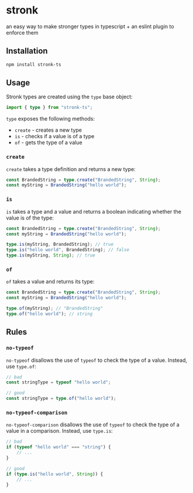 # stronk

an easy way to make stronger types in typescript + an eslint plugin to enforce them

## Installation

```sh
npm install stronk-ts
```

## Usage

Stronk types are created using the `type` base object:

```ts
import { type } from "stronk-ts";
```

`type` exposes the following methods:

-   `create` - creates a new type
-   `is` - checks if a value is of a type
-   `of` - gets the type of a value

### `create`

`create` takes a type definition and returns a new type:

```ts
const BrandedString = type.create("BrandedString", String);
const myString = BrandedString("hello world");
```

### `is`

`is` takes a type and a value and returns a boolean indicating whether the value is of the type:

```ts
const BrandedString = type.create("BrandedString", String);
const myString = BrandedString("hello world");

type.is(myString, BrandedString); // true
type.is("hello world", BrandedString); // false
type.is(myString, String); // true
```

### `of`

`of` takes a value and returns its type:

```ts
const BrandedString = type.create("BrandedString", String);
const myString = BrandedString("hello world");

type.of(myString); // "BrandedString"
type.of("hello world"); // string
```

## Rules

### `no-typeof`

`no-typeof` disallows the use of `typeof` to check the type of a value. Instead, use `type.of`:

```ts
// bad
const stringType = typeof "hello world";

// good
const stringType = type.of("hello world");
```

### `no-typeof-comparison`

`no-typeof-comparison` disallows the use of `typeof` to check the type of a value in a comparison.
Instead, use `type.is`:

```ts
// bad
if (typeof "hello world" === "string") {
    // ...
}

// good
if (type.is("hello world", String)) {
    // ...
}
```

